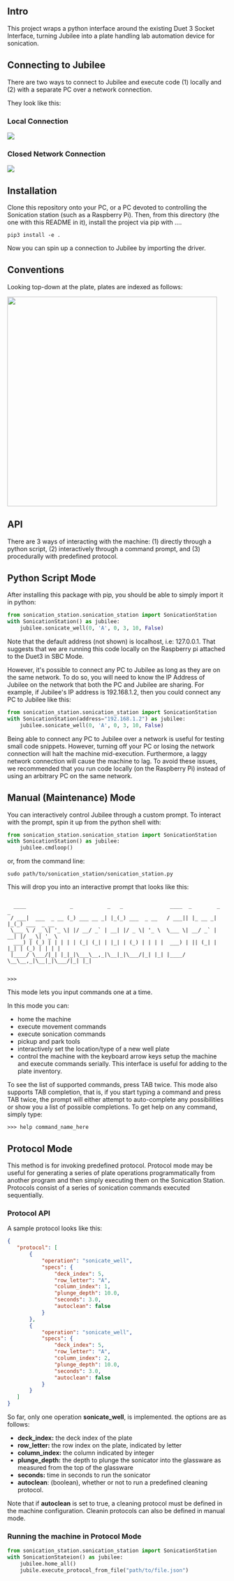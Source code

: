 ## Intro
This project wraps a python interface around the existing Duet 3 Socket Interface, turning Jubilee into a plate handling lab automation device for sonication.

## Connecting to Jubilee
There are two ways to connect to Jubilee and execute code (1) locally and (2) with a separate PC over a network connection.

They look like this:

### Local Connection
<img src="https://github.com/machineagency/sonication_station/blob/master/docs/pics/jubilee_duet3_local_connection.png">

### Closed Network Connection
<img src="https://github.com/machineagency/sonication_station/blob/master/docs/pics/jubilee_duet3_closed_network_connection.png">

## Installation
Clone this repository onto your PC, or a PC devoted to controlling the Sonication station (such as a Raspberry Pi). Then, from this directory (the one with this README in it), install the project via pip with ....
```
pip3 install -e .
```

Now you can spin up a connection to Jubilee by importing the driver.

## Conventions
Looking top-down at the plate, plates are indexed as follows:

<img src="https://github.com/machineagency/sonication_station/blob/master/docs/pics/bed_plate_reference.png" width="480">


## API
There are 3 ways of interacting with the machine:
(1) directly through a python script,
(2) interactively through a command prompt, and
(3) procedurally with predefined protocol.

## Python Script Mode
After installing this package with pip, you should be able to simply import it in python:

```python
from sonication_station.sonication_station import SonicationStation
with SonicationStation() as jubilee:
    jubilee.sonicate_well(0, 'A', 0, 3, 10, False)
```
Note that the default address (not shown) is localhost, i.e: 127.0.0.1.
That suggests that we are running this code locally on the Raspberry pi attached to the Duet3 in SBC Mode.

However, it's possible to connect any PC to Jubilee as long as they are on the same network.
To do so, you will need to know the IP Address of Jubilee on the network that both the PC and Jubilee are sharing. For example, if Jubilee's IP address is 192.168.1.2, then you could connect any PC to Jubilee like this:

```python
from sonication_station.sonication_station import SonicationStation
with SonicationStation(address="192.168.1.2") as jubilee:
    jubilee.sonicate_well(0, 'A', 0, 3, 10, False)
```

Being able to connect any PC to Jubilee over a network is useful for testing small code snippets.
However, turning off your PC or losing the network connection will halt the machine mid-execution.
Furthermore, a laggy network connection will cause the machine to lag.
To avoid these issues, we recommended that you run code locally (on the Raspberry Pi) instead of using an arbitrary PC on the same network.

## Manual (Maintenance) Mode
You can interactively control Jubilee through a custom prompt.
To interact with the prompt, spin it up from the python shell with:

```python
from sonication_station.sonication_station import SonicationStation
with SonicationStation() as jubilee:
    jubilee.cmdloop()
```

or, from the command line:

```
sudo path/to/sonication_station/sonication_station.py
```

This will drop you into an interactive prompt that looks like this:
```

  ____              _           _   _               ____  _        _   _             
 / ___|  ___  _ __ (_) ___ __ _| |_(_) ___  _ __   / ___|| |_ __ _| |_(_) ___  _ __  
 \___ \ / _ \| '_ \| |/ __/ _` | __| |/ _ \| '_ \  \___ \| __/ _` | __| |/ _ \| '_ \ 
  ___) | (_) | | | | | (_| (_| | |_| | (_) | | | |  ___) | || (_| | |_| | (_) | | | |
 |____/ \___/|_| |_|_|\___\__,_|\__|_|\___/|_| |_| |____/ \__\__,_|\__|_|\___/|_| |_|
                                                                                     

>>> 

```
This mode lets you input commands one at a time.

In this mode you can:

* home the machine
* execute movement commands
* execute sonication commands
* pickup and park tools
* interactively set the location/type of a new well plate
* control the machine with the keyboard arrow keys
setup the machine and execute commands serially. This interface is useful for adding to the plate inventory.

To see the list of supported commands, press TAB twice. This mode also supports TAB completion, that is, if you start typing a command and press TAB twice, the prompt will either attempt to auto-complete any possibilities or show you a list of possible completions.
To get help on any command, simply type:

```
>>> help command_name_here
```


## Protocol Mode
This method is for invoking predefined protocol. Protocol mode may be useful for generating a series of plate operations programmatically from another program and then simply executing them on the Sonication Station. Protocols consist of a series of sonication commands executed sequentially.

### Protocol API
A sample protocol looks like this:
```json
{
   "protocol": [
       {
           "operation": "sonicate_well",
           "specs": {
               "deck_index": 5,
               "row_letter": "A",
               "column_index": 1,
               "plunge_depth": 10.0,
               "seconds": 3.0,
               "autoclean": false
           }
       },
       {
           "operation": "sonicate_well",
           "specs": {
               "deck_index": 5,
               "row_letter": "A",
               "column_index": 2,
               "plunge_depth": 10.0,
               "seconds": 3.0,
               "autoclean": false
           }
       }
   ]
}
```
So far, only one operation **sonicate_well**, is implemented. the options are as follows:
* **deck_index:** the deck index of the plate
* **row_letter:** the row index on the plate, indicated by letter
* **column_index:** the column indicated by integer
* **plunge_depth:** the depth to plunge the sonicator into the glassware as measured from the top of the glassware
* **seconds:** time in seconds to run the sonicator
* **autoclean**: (boolean), whether or not to run a predefined cleaning protocol.

Note that if **autoclean** is set to true, a cleaning protocol must be defined in the machine configuration. Cleanin protocols can also be defined in manual mode.

### Running the machine in Protocol Mode
```python
from sonication_station.sonication_station import SonicationStation
with SonicationStateion() as jubilee:
    jubilee.home_all()
    jubile.execute_protocol_from_file("path/to/file.json")
```
